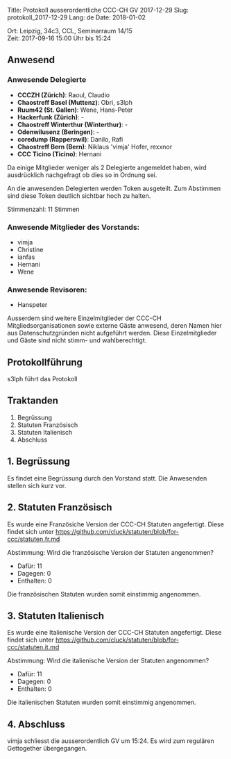 Title: Protokoll ausserordentliche CCC-CH GV 2017-12-29
Slug: protokoll_2017-12-29
Lang: de
Date: 2018-01-02

Ort: Leipzig, 34c3, CCL, Seminarraum 14/15 <br />
Zeit: 2017-09-16 15:00 Uhr bis 15:24

## Anwesend

### Anwesende Delegierte
<!-- Gemäss Statuten wird jedes Mitglied des CCC-CH durch jeweils zwei Gesandte vertreten. Hier werden die zur GV anwesenden Gesandten aufgeführt. -->


* **CCCZH (Zürich)**: Raoul, Claudio
* **Chaostreff Basel (Muttenz)**: Obri, s3lph
* **Ruum42 (St. Gallen)**: Wene, Hans-Peter
* **Hackerfunk (Zürich)**: -
* **Chaostreff Winterthur (Winterthur)**: -
* **Odenwilusenz (Beringen)**: -
* **coredump (Rapperswil)**: Danilo, Rafi
* **Chaostreff Bern (Bern)**: Niklaus 'vimja' Hofer, rexxnor
* **CCC Ticino (Ticino)**: Hernani

Da einige Mitglieder weniger als 2 Delegierte angemeldet haben, wird ausdrücklich nachgefragt ob dies so in Ordnung sei.

An die anwesenden Delegierten werden Token ausgeteilt. Zum Abstimmen sind diese Token deutlich sichtbar hoch zu halten.

<!-- Die <Nummer> sollte durch die Summe aller anwesenden Delegierten ersetzt werden -->
Stimmenzahl: 11 Stimmen

### Anwesende Mitglieder des Vorstands:

* vimja
* Christine
* ianfas
* Hernani
* Wene

### Anwesende Revisoren:

* Hanspeter

<!-- der folgende Abschnitt kann durch eine andere Formulierung ersetzt werden oder auch ganz weggelassen -->
Ausserdem sind weitere Einzelmitglieder der CCC-CH Mitgliedsorganisationen sowie externe Gäste anwesend, deren Namen hier aus Datenschutzgründen nicht aufgeführt werden. Diese Einzelmitglieder und Gäste sind nicht stimm- und wahlberechtigt.

## Protokollführung

s3lph führt das Protokoll

## Traktanden

1. Begrüssung
1. Statuten Französisch
1. Statuten Italienisch
1. Abschluss

## 1. Begrüssung

Es findet eine Begrüssung durch den Vorstand statt. Die Anwesenden stellen sich kurz vor.

## 2. Statuten Französisch
Es wurde eine Französiche Version der CCC-CH Statuten angefertigt. Diese findet sich unter https://github.com/cluck/statuten/blob/for-ccc/statuten.fr.md

Abstimmung: Wird die französische Version der Statuten angenommen?

* Dafür: 11
* Dagegen: 0
* Enthalten: 0

Die französischen Statuten wurden somit einstimmig angenommen.

## 3. Statuten Italienisch
Es wurde eine Italienische Version der CCC-CH Statuten angefertigt. Diese findet sich unter https://github.com/cluck/statuten/blob/for-ccc/statuten.it.md

Abstimmung: Wird die italienische Version der Statuten angenommen?

* Dafür: 11
* Dagegen: 0
* Enthalten: 0

Die italienischen Statuten wurden somit einstimmig angenommen.

## 4. Abschluss

vimja schliesst die ausserordentlich GV um 15:24. Es wird zum regulären Gettogether übergegangen.
